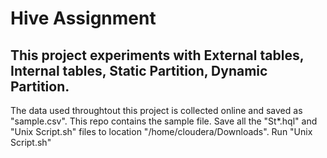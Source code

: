# Hive Assignment 

## This project experiments with External tables, Internal tables, Static Partition, Dynamic Partition.

The data used throughtout this project is collected online and saved as "sample.csv". This repo contains the sample file.
Save all the "St*.hql" and "Unix Script.sh" files to location "/home/cloudera/Downloads".
Run "Unix Script.sh" 
